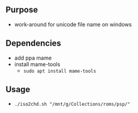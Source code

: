 ## Purpose
- work-around for unicode file name on windows

## Dependencies
- add ppa mame
- install mame-tools
  - `
sudo apt install mame-tools
`

## Usage
- `
./iso2chd.sh "/mnt/g/Collections/roms/psp/"
`